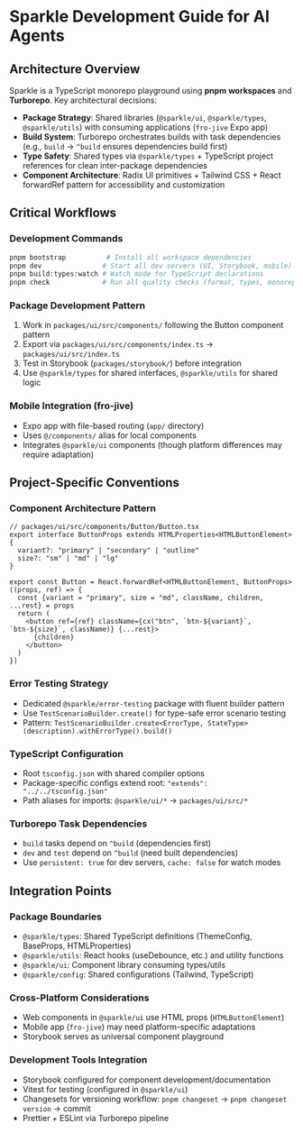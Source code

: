 # Sparkle Development Guide for AI Agents

## Architecture Overview

Sparkle is a TypeScript monorepo playground using **pnpm workspaces** and **Turborepo**. Key architectural decisions:

- **Package Strategy**: Shared libraries (`@sparkle/ui`, `@sparkle/types`, `@sparkle/utils`) with consuming applications (`fro-jive` Expo app)
- **Build System**: Turborepo orchestrates builds with task dependencies (e.g., `build` → `^build` ensures dependencies build first)
- **Type Safety**: Shared types via `@sparkle/types` + TypeScript project references for clean inter-package dependencies
- **Component Architecture**: Radix UI primitives + Tailwind CSS + React forwardRef pattern for accessibility and customization

## Critical Workflows

### Development Commands

```bash
pnpm bootstrap          # Install all workspace dependencies
pnpm dev               # Start all dev servers (UI, Storybook, mobile)
pnpm build:types:watch # Watch mode for TypeScript declarations
pnpm check             # Run all quality checks (format, types, monorepo)
```

### Package Development Pattern

1. Work in `packages/ui/src/components/` following the Button component pattern
2. Export via `packages/ui/src/components/index.ts` → `packages/ui/src/index.ts`
3. Test in Storybook (`packages/storybook/`) before integration
4. Use `@sparkle/types` for shared interfaces, `@sparkle/utils` for shared logic

### Mobile Integration (fro-jive)

- Expo app with file-based routing (`app/` directory)
- Uses `@/components/` alias for local components
- Integrates `@sparkle/ui` components (though platform differences may require adaptation)

## Project-Specific Conventions

### Component Architecture Pattern

```tsx
// packages/ui/src/components/Button/Button.tsx
export interface ButtonProps extends HTMLProperties<HTMLButtonElement> {
  variant?: "primary" | "secondary" | "outline"
  size?: "sm" | "md" | "lg"
}

export const Button = React.forwardRef<HTMLButtonElement, ButtonProps>((props, ref) => {
  const {variant = "primary", size = "md", className, children, ...rest} = props
  return (
    <button ref={ref} className={cx("btn", `btn-${variant}`, `btn-${size}`, className)} {...rest}>
      {children}
    </button>
  )
})
```

### Error Testing Strategy

- Dedicated `@sparkle/error-testing` package with fluent builder pattern
- Use `TestScenarioBuilder.create()` for type-safe error scenario testing
- Pattern: `TestScenarioBuilder.create<ErrorType, StateType>(description).withErrorType().build()`

### TypeScript Configuration

- Root `tsconfig.json` with shared compiler options
- Package-specific configs extend root: `"extends": "../../tsconfig.json"`
- Path aliases for imports: `@sparkle/ui/*` → `packages/ui/src/*`

### Turborepo Task Dependencies

- `build` tasks depend on `^build` (dependencies first)
- `dev` and `test` depend on `^build` (need built dependencies)
- Use `persistent: true` for dev servers, `cache: false` for watch modes

## Integration Points

### Package Boundaries

- `@sparkle/types`: Shared TypeScript definitions (ThemeConfig, BaseProps, HTMLProperties)
- `@sparkle/utils`: React hooks (useDebounce, etc.) and utility functions
- `@sparkle/ui`: Component library consuming types/utils
- `@sparkle/config`: Shared configurations (Tailwind, TypeScript)

### Cross-Platform Considerations

- Web components in `@sparkle/ui` use HTML props (`HTMLButtonElement`)
- Mobile app (`fro-jive`) may need platform-specific adaptations
- Storybook serves as universal component playground

### Development Tools Integration

- Storybook configured for component development/documentation
- Vitest for testing (configured in `@sparkle/ui`)
- Changesets for versioning workflow: `pnpm changeset` → `pnpm changeset version` → commit
- Prettier + ESLint via Turborepo pipeline
